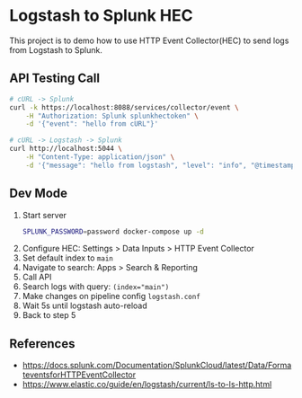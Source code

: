 # Logstash to Splunk HEC

This project is to demo how to use HTTP Event Collector(HEC) to send logs from Logstash to Splunk.

## API Testing Call

```bash
# cURL -> Splunk
curl -k https://localhost:8088/services/collector/event \
    -H "Authorization: Splunk splunkhectoken" \
    -d '{"event": "hello from cURL"}'

# cURL -> Logstash -> Splunk
curl http://localhost:5044 \
    -H "Content-Type: application/json" \
    -d '{"message": "hello from logstash", "level": "info", "@timestamp": "2024-10-15T12:00:00"}'
```

## Dev Mode

1. Start server
    ```bash
    SPLUNK_PASSWORD=password docker-compose up -d
    ```
1. Configure HEC: Settings > Data Inputs > HTTP Event Collector
1. Set default index to `main`
1. Navigate to search: Apps > Search & Reporting
1. Call API
1. Search logs with query: `(index="main")`
1. Make changes on pipeline config `logstash.conf`
1. Wait 5s until logstash auto-reload
1. Back to step 5

## References

- https://docs.splunk.com/Documentation/SplunkCloud/latest/Data/FormateventsforHTTPEventCollector
- https://www.elastic.co/guide/en/logstash/current/ls-to-ls-http.html
